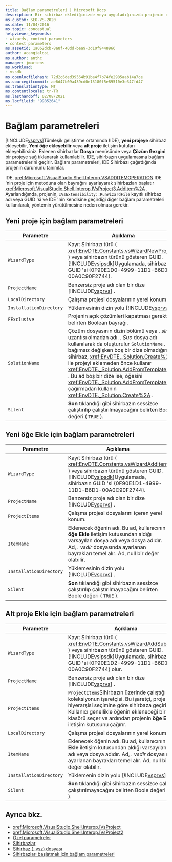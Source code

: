 ```yaml
---
title: Bağlam parametreleri | Microsoft Docs
description: Bir sihirbaz eklediğinizde veya uyguladığınızda projenin durumunu tanımlayan Visual Studio tümleşik geliştirme ortamında (IDE) bağlam parametreleri hakkında bilgi edinin.
ms.custom: SEO-VS-2020
ms.date: 11/04/2016
ms.topic: conceptual
helpviewer_keywords:
- wizards, context parameters
- context parameters
ms.assetid: 1a062dcb-8a8f-40dd-bea9-3d10f9448966
author: acangialosi
ms.author: anthc
manager: jmartens
ms.workload:
- vssdk
ms.openlocfilehash: 72d2c6ded39564b91ba4f7b74fe2985aab14a7ce
ms.sourcegitcommit: ae6d47b09a439cd0e13180f5e89510e3e347fd47
ms.translationtype: MT
ms.contentlocale: tr-TR
ms.lasthandoff: 02/08/2021
ms.locfileid: "99852641"
---
```

# <a name="context-parameters"></a>Bağlam parametreleri
[!INCLUDE[vsprvs](../../code-quality/includes/vsprvs_md.md)]Tümleşik geliştirme ortamında (IDE), **yeni projeye** sihirbaz ekleyebilir, **Yeni öğe ekleyebilir** veya **alt proje** iletişim kutuları ekleyebilirsiniz. Eklenen sihirbazlar **Dosya** menüsünde veya **Çözüm Gezgini** bir projeye sağ tıklanarak kullanılabilir. IDE, sihirbazın uygulamasına bağlam parametrelerini geçirir. Bağlam parametreleri, IDE Sihirbazı çağırdığında projenin durumunu tanımlar.

 IDE, <xref:Microsoft.VisualStudio.Shell.Interop.VSADDITEMOPERATION> IDE 'nin proje için metoduna olan bayrağını ayarlayarak sihirbazları başlatır <xref:Microsoft.VisualStudio.Shell.Interop.IVsProject3.AddItem%2A> . Ayarlandığında, projenin, `IVsExtensibility::RunWizardFile` kayıtlı sihirbaz adı veya GUID 'si ve IDE 'nin kendisine geçirdiği diğer bağlam parametreleri kullanılarak, yöntemin yürütülmesine neden olması gerekir.

## <a name="context-parameters-for-new-project"></a>Yeni proje için bağlam parametreleri

| Parametre | Açıklama |
|-------------------------| - |
| `WizardType` | Kayıt Sihirbazı türü ( <xref:EnvDTE.Constants.vsWizardNewProject> ) veya sihirbazın türünü gösteren GUID. [!INCLUDE[vsipsdk](../../extensibility/includes/vsipsdk_md.md)]Uygulamada, sihirbazın GUID 'si {0F90E1D0-4999-11D1-B6D1-00A0C90F2744}. |
| `ProjectName` | Benzersiz proje adı olan bir dize [!INCLUDE[vsprvs](../../code-quality/includes/vsprvs_md.md)] . |
| `LocalDirectory` | Çalışma projesi dosyalarının yerel konumu. |
| `InstallationDirectory` | Yüklemesinin dizin yolu [!INCLUDE[vsprvs](../../code-quality/includes/vsprvs_md.md)] . |
| `FExclusive` | Projenin açık çözümleri kapatması gerektiğini belirten Boolean bayrağı. |
| `SolutionName` | Çözüm dosyasının dizin bölümü veya *. sln* uzantısı olmadan adı. *. Suo* dosya adı kullanılarak da oluşturulur `SolutionName` . Bu bağımsız değişken boş bir dize olmadığında, sihirbaz, <xref:EnvDTE._Solution.Create%2A> ile projeyi eklemeden önce kullanır <xref:EnvDTE._Solution.AddFromTemplate%2A> . Bu ad boş bir dize ise, öğesini <xref:EnvDTE._Solution.AddFromTemplate%2A> çağırmadan kullanın <xref:EnvDTE._Solution.Create%2A> . |
| `Silent` | **Son** tıklandığı gibi sihirbazın sessizce çalıştırılıp çalıştırılmayacağını belirten Boole değeri ( `TRUE` ). |

## <a name="context-parameters-for-add-new-item"></a>Yeni öğe Ekle için bağlam parametreleri

| Parametre | Açıklama |
|-------------------------| - |
| `WizardType` | Kayıt Sihirbazı türü ( <xref:EnvDTE.Constants.vsWizardAddItem> ) veya sihirbazın türünü gösteren GUID. [!INCLUDE[vsipsdk](../../extensibility/includes/vsipsdk_md.md)]Uygulamada, sihirbazın GUID 'si {0F90E1D1-4999-11D1-B6D1-00A0C90F2744}. |
| `ProjectName` | Benzersiz proje adı olan bir dize [!INCLUDE[vsprvs](../../code-quality/includes/vsprvs_md.md)] . |
| `ProjectItems` | Çalışma projesi dosyalarını içeren yerel konum. |
| `ItemName` | Eklenecek öğenin adı. Bu ad, kullanıcının **öğe Ekle** iletişim kutusundan aldığı varsayılan dosya adı veya dosya adıdır. Ad, *. vsdir* dosyasında ayarlanan bayrakları temel alır. Ad, null bir değer olabilir. |
| `InstallationDirectory` | Yüklemesinin dizin yolu [!INCLUDE[vsprvs](../../code-quality/includes/vsprvs_md.md)] . |
| `Silent` | **Son** tıklandığı gibi sihirbazın sessizce çalıştırılıp çalıştırılmayacağını belirten Boole değeri ( `TRUE` ). |

## <a name="context-parameters-for-add-sub-project"></a>Alt proje Ekle için bağlam parametreleri

| Parametre | Açıklama |
|-------------------------| - |
| `WizardType` | Kayıt Sihirbazı türü ( <xref:EnvDTE.Constants.vsWizardAddSubProject> ) veya sihirbazın türünü gösteren GUID. [!INCLUDE[vsipsdk](../../extensibility/includes/vsipsdk_md.md)]Uygulamada, sihirbazın GUID 'si {0F90E1D2-4999-11D1-B6D1-00A0C90F2744} olur. |
| `ProjectName` | Benzersiz proje adı olan bir dize [!INCLUDE[vsprvs](../../code-quality/includes/vsprvs_md.md)] . |
| `ProjectItems` | `ProjectItems`Sihirbazın üzerinde çalıştığı koleksiyonun işaretçisi. Bu işaretçi, proje hiyerarşisi seçimine göre sihirbaza geçirilir. Kullanıcı genellikle öğenin ekleneceği bir klasörü seçer ve ardından projenin **öğe Ekle** iletişim kutusunu çağırır. |
| `LocalDirectory` | Çalışma projesi dosyalarının yerel konumu. |
| `ItemName` | Eklenecek öğenin adı. Bu ad, kullanıcının **öğe Ekle** iletişim kutusundan aldığı varsayılan dosya adı veya dosya adıdır. Ad, *. vsdir* dosyasında ayarlanan bayrakları temel alır. Ad, null bir değer olabilir. |
| `InstallationDirectory` | Yüklemenin dizin yolu [!INCLUDE[vsprvs](../../code-quality/includes/vsprvs_md.md)] . |
| `Silent` | **Son** tıklandığı gibi sihirbazın sessizce çalıştırılıp çalıştırılmayacağını belirten Boole değeri ( `TRUE` ). |

## <a name="see-also"></a>Ayrıca bkz.
- <xref:Microsoft.VisualStudio.Shell.Interop.IVsProject>
- <xref:Microsoft.VisualStudio.Shell.Interop.IVsProject2>
- [Özel parametreler](../../extensibility/internals/custom-parameters.md)
- [Sihirbazlar](../../extensibility/internals/wizards.md)
- [Sihirbaz (. vsz) dosyası](../../extensibility/internals/wizard-dot-vsz-file.md)
- [Sihirbazları başlatmak için bağlam parametreleri](/previous-versions/tz690efs(v=vs.140))